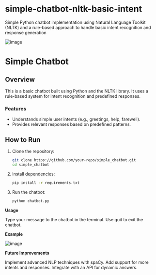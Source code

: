 # simple-chatbot-nltk-basic-intent
Simple Python chatbot implementation using Natural Language Toolkit (NLTK) and a rule-based approach to handle basic intent recognition and response generation



![image](https://github.com/user-attachments/assets/f7e0dc44-e8af-4f86-bfda-ba289c50464d)


# Simple Chatbot

## Overview
This is a basic chatbot built using Python and the NLTK library. It uses a rule-based system for intent recognition and predefined responses.

### Features
- Understands simple user intents (e.g., greetings, help, farewell).
- Provides relevant responses based on predefined patterns.

## How to Run
1. Clone the repository:
   ```bash
   git clone https://github.com/your-repo/simple_chatbot.git
   cd simple_chatbot


2. Install dependencies:
    ```bash
    pip install -r requirements.txt

3. Run the chatbot:
    ```bash
    python chatbot.py

**Usage**

Type your message to the chatbot in the terminal.
Use quit to exit the chatbot.

**Example**

![image](https://github.com/user-attachments/assets/d78d50c4-63f4-4abc-b30f-c6f7f1ab748b)


**Future Improvements**

Implement advanced NLP techniques with spaCy.
Add support for more intents and responses.
Integrate with an API for dynamic answers.

